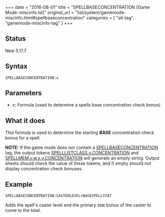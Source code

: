 +++
date = "2016-08-01"
title = "SPELLBASECONCENTRATION (Game Mode: miscinfo.lst)"
original_url = "list/system/gamemode-miscinfo.html#spellbaseconcentration"
categories = [ "all-tag", "gamemode-miscinfo-tag" ]
+++

## Status

New 5.17.7

## Syntax

`SPELLBASECONCENTRATION:x`

## Parameters

-   x: Formula (used to determine a spells base
    concentration check bonus)



What it does
------------

This formula is used to determine the starting **BASE** concentration
check bonus for a spell.

**NOTE:** If the game mode does not contain a
[SPELLBASECONCENTRATION](/list/system/gamemode-miscinfo/spellbaseconcentration.html)
tag, the output tokens
[SPELLLISTCLASS.y.CONCENTRATION](/outputsheet/tokens/spell.html#spelllist)
and
[SPELLMEM.v.w.x.y.CONCENTRATION](/outputsheet/tokens/spell.html#spellmem)
will generate an empty string. Output sheets should check the value of
these tokens, and if empty should not display concentration check
bonuses.

Example
-------

`SPELLBASECONCENTRATION:CASTERLEVEL+BASESPELLSTAT`

Adds the spell's caster level and the primary stat bonus of the caster
to come to the total.

